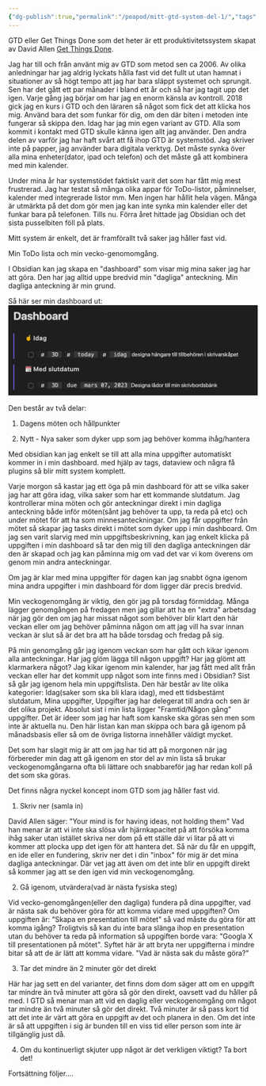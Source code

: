 ```yaml
---
{"dg-publish":true,"permalink":"/peapod/mitt-gtd-system-del-1/","tags":["#GTD"]}
---
```


  

GTD eller Get Things Done som det heter är ett produktivitetssystem skapat av David Allen [Get Things Done](https://gettingthingsdone.com/).

Jag har till och från använt mig av GTD som metod sen ca 2006. Av olika anledningar har jag aldrig lyckats hålla fast vid det fullt ut utan hamnat i situationer av så högt tempo att jag har bara släppt systemet och sprungit. Sen har det gått ett par månader i bland ett år och så har jag tagit upp det igen. Varje gång jag börjar om har jag en enorm känsla av kontroll. 2018 gick jag en kurs i GTD och den läraren så något som fick det att klicka hos mig. Använd bara det som funkar för dig, om den där biten i metoden inte fungerar så skippa den. Idag har jag min egen variant av GTD. Alla som kommit i kontakt med GTD skulle känna igen allt jag använder. Den andra delen av varför jag har haft svårt att få ihop GTD är systemstöd. Jag skriver inte på papper, jag använder bara digitala verktyg. Det måste synka över alla mina enheter(dator, ipad och telefon) och det måste gå att kombinera med min kalender.

  

Under mina år har systemstödet faktiskt varit det som har fått mig mest frustrerad. Jag har testat så många olika appar för ToDo-listor, påminnelser, kalender med integrerade listor mm. Men ingen har hållit hela vägen. Många är utmärkta på det dom gör men jag kan inte synka min kalender eller det funkar bara på telefonen. Tills nu. Förra året hittade jag Obsidian och det sista pusselbiten föll på plats.

  

Mitt system är enkelt, det är framförallt två saker jag håller fast vid.

Min ToDo lista och min vecko-genomomgång.

I Obsidian kan jag skapa en "dashboard" som visar mig mina saker jag har att göra. Den har jag alltid uppe bredvid min "dagliga" anteckning. Min dagliga anteckning är min grund.

Så här ser min dashboard ut:
![obsidian.jpg.png](/img/user/Attachments/obsidian.jpg.png)

Den består av två delar:

1. Dagens möten och hållpunkter

2. Nytt - Nya saker som dyker upp som jag behöver komma ihåg/hantera

  

Med obsidian kan jag enkelt se till att alla mina uppgifter automatiskt kommer in i min dashboard. med hjälp av tags, dataview och några få plugins så blir mitt system komplett.

Varje morgon så kastar jag ett öga på min dashboard för att se vilka saker jag har att göra idag, vilka saker som har ett kommande slutdatum. Jag kontrollerar mina möten och gör anteckningar direkt i min dagliga anteckning både inför möten(sånt jag behöver ta upp, ta reda på etc) och under mötet för att ha som minnesanteckningar. Om jag får uppgifter från mötet så skapar jag tasks direkt i mötet som dyker upp i min dashboard. Om jag sen varit slarvig med min uppgiftsbeskrivning, kan jag enkelt klicka på uppgiften i min dashboard så tar den mig till den dagliga anteckningen där den är skapad och jag kan påminna mig om vad det var vi kom överens om genom min andra anteckningar.

  

Om jag är klar med mina uppgifter för dagen kan jag snabbt ögna igenom mina andra uppgifter i min dashboard för dom ligger där precis bredvid.

Min veckogenomgång är viktig, den gör jag på torsdag förmiddag. Många lägger genomgången på fredagen men jag gillar att ha en "extra" arbetsdag när jag gör den om jag har missat något som behöver blir klart den här veckan eller om jag behöver påminna någon om att jag vill ha svar innan veckan är slut så är det bra att ha både torsdag och fredag på sig.

På min genomgång går jag igenom veckan som har gått och kikar igenom alla anteckningar. Har jag glöm lägga till någon uppgift? Har jag glömt att klarmarkera något? Jag kikar igenom min kalender, har jag fått med allt från veckan eller har det kommit upp något som inte finns med i Obsidian? Sist så går jag igenom hela min uppgiftslista. Den här består av lite olika kategorier: Idag(saker som ska bli klara idag), med ett tidsbestämt slutdatum, Mina uppgifter, Uppgifter jag har delegerat till andra och sen är det olika projekt. Absolut sist i min lista ligger "Framtid/Någon gång" uppgifter. Det är ideer som jag har haft som kanske ska göras sen men som inte är aktuella nu. Den här listan kan man skippa och bara gå igenom på månadsbasis eller så om de övriga listorna innehåller väldigt mycket.

  

Det som har slagit mig är att om jag har tid att på morgonen när jag förbereder min dag att gå igenom en stor del av min lista så brukar veckogenomgångarna ofta bli lättare och snabbareför jag har redan koll på det som ska göras.

  

Det finns några nyckel koncept inom GTD som jag håller fast vid.

1. Skriv ner (samla in)

David Allen säger: "Your mind is for having ideas, not holding them" Vad han menar är att vi inte ska slösa vår hjärnkapacitet på att försöka komma ihåg saker utan istället skriva ner dom på ett ställe där vi litar på att vi kommer att plocka upp det igen för att hantera det. Så när du får en uppgift, en ide eller en fundering, skriv ner det i din "inbox" för mig är det mina dagliga anteckningar. Där vet jag att även om det inte blir en uppgift direkt så kommer jag att se den igen vid min veckogenomgång.

2. Gå igenom, utvärdera(vad är nästa fysiska steg)

Vid vecko-genomgången(eller den dagliga) fundera på dina uppgifter, vad är nästa sak du behöver göra för att komma vidare med uppgiften? Om uppgiften är: "Skapa en presentation till mötet" så vad måste du göra för att komma igång? Troligtvis så kan du inte bara slänga ihop en presentation utan du behöver ta reda på information så uppgiften borde vara: "Googla X till presentationen på mötet". Syftet här är att bryta ner uppgifterna i mindre bitar så att de är lätt att komma vidare. "Vad är nästa sak du måste göra?"

3. Tar det mindre än 2 minuter gör det direkt

Här har jag sett en del varianter, det finns dom dom säger att om en uppgift tar mindre än två minuter att göra så gör den direkt, oavsett vad du håller på med. I GTD så menar man att vid en daglig eller veckogenomgång om något tar mindre än två minuter så gör det direkt. Två minuter är så pass kort tid att det inte är värt att göra en uppgift av det och planera in den. Om det inte är så att uppgiften i sig är bunden till en viss tid eller person som inte är tillgänglig just då.

4. Om du kontinuerligt skjuter upp något är det verkligen viktigt? Ta bort det!

  

Fortsättning följer....